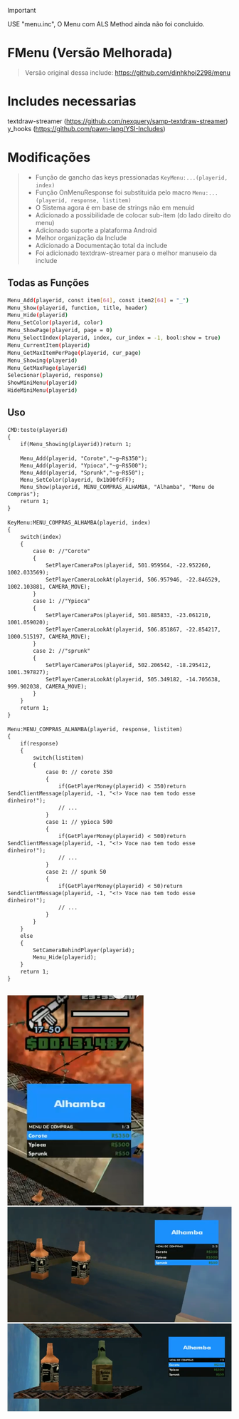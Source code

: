> [!IMPORTANT]  
> USE "menu.inc", O Menu com ALS Method ainda não foi concluido.

# FMenu (Versão Melhorada)
> Versão original dessa include: https://github.com/dinhkhoi2298/menu

# Includes necessarias
textdraw-streamer (https://github.com/nexquery/samp-textdraw-streamer)
y_hooks (https://github.com/pawn-lang/YSI-Includes)

# Modificações
> + Função de gancho das keys pressionadas `KeyMenu:...(playerid, index)`
> + Função OnMenuResponse foi substituida pelo macro `Menu:...(playerid, response, listitem)`
> + O Sistema agora é em base de strings não em menuid
> + Adicionado a possibilidade de colocar sub-item (do lado direito do menu)
> + Adicionado suporte a plataforma Android
> + Melhor organização da Include
> + Adicionado a Documentação total da include
> + Foi adicionado textdraw-streamer para o melhor manuseio da include

## Todas as Funções
```bash
Menu_Add(playerid, const item[64], const item2[64] = "_")
Menu_Show(playerid, function, title, header)
Menu_Hide(playerid) 
Menu_SetColor(playerid, color)
Menu_ShowPage(playerid, page = 0) 
Menu_SelectIndex(playerid, index, cur_index = -1, bool:show = true) 
Menu_CurrentItem(playerid) 
Menu_GetMaxItemPerPage(playerid, cur_page) 
Menu_Showing(playerid) 
Menu_GetMaxPage(playerid) 
Selecionar(playerid, response)
ShowMiniMenu(playerid)
HideMiniMenu(playerid)
```

## Uso
```pawn
CMD:teste(playerid)
{
    if(Menu_Showing(playerid))return 1;

	Menu_Add(playerid, "Corote","~g~R$350");
	Menu_Add(playerid, "Ypioca","~g~R$500");
	Menu_Add(playerid, "Sprunk","~g~R$50");
	Menu_SetColor(playerid, 0x1b90fcFF);
	Menu_Show(playerid, MENU_COMPRAS_ALHAMBA, "Alhamba", "Menu de Compras");
    return 1;
}

KeyMenu:MENU_COMPRAS_ALHAMBA(playerid, index)
{
	switch(index)
	{
		case 0: //"Corote"
		{
			SetPlayerCameraPos(playerid, 501.959564, -22.952260, 1002.033569);
			SetPlayerCameraLookAt(playerid, 506.957946, -22.846529, 1002.103881, CAMERA_MOVE);
		}
		case 1: //"Ypioca"
		{
			SetPlayerCameraPos(playerid, 501.885833, -23.061210, 1001.059020);
			SetPlayerCameraLookAt(playerid, 506.851867, -22.854217, 1000.515197, CAMERA_MOVE);
		}
		case 2: //"sprunk"
		{
			SetPlayerCameraPos(playerid, 502.206542, -18.295412, 1001.397827);
			SetPlayerCameraLookAt(playerid, 505.349182, -14.705638, 999.902038, CAMERA_MOVE);
		}
	}
    return 1;
}

Menu:MENU_COMPRAS_ALHAMBA(playerid, response, listitem)
{
	if(response)
	{
		switch(listitem)
		{
			case 0: // corote 350
			{
				if(GetPlayerMoney(playerid) < 350)return SendClientMessage(playerid, -1, "<!> Voce nao tem todo esse dinheiro!");
				// ...
			}
			case 1: // ypioca 500
			{
				if(GetPlayerMoney(playerid) < 500)return SendClientMessage(playerid, -1, "<!> Voce nao tem todo esse dinheiro!");
				// ...
			}
			case 2: // spunk 50
			{
				if(GetPlayerMoney(playerid) < 50)return SendClientMessage(playerid, -1, "<!> Voce nao tem todo esse dinheiro!");
				// ...
			}
		}
	}
	else 
	{
		SetCameraBehindPlayer(playerid);
		Menu_Hide(playerid);
	}
	return 1;
}


```

![exemplo01](https://github.com/tommyst0/FMenu/blob/main/imgs/example01.png)
![exemplo02](https://github.com/tommyst0/FMenu/blob/main/imgs/example02.png)
![exemplo03](https://github.com/tommyst0/FMenu/blob/main/imgs/example03.png)
